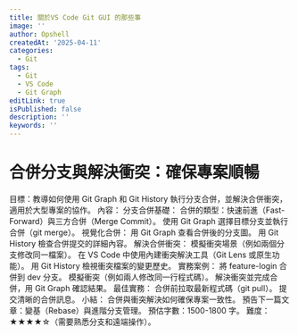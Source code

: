 ```yaml
---
title: 關於VS Code Git GUI 的那些事
image: ''
author: Opshell
createdAt: '2025-04-11'
categories:
  - Git
tags:
  - Git
  - VS Code
  - Git Graph
editLink: true
isPublished: false
description: ''
keywords: ''
---
```

# 合併分支與解決衝突：確保專案順暢
目標：教導如何使用 Git Graph 和 Git History 執行分支合併，並解決合併衝突，適用於大型專案的協作。
內容：
分支合併基礎：
合併的類型：快速前進（Fast-Forward）與三方合併（Merge Commit）。
使用 Git Graph 選擇目標分支並執行合併（git merge）。
視覺化合併：
用 Git Graph 查看合併後的分支圖。
用 Git History 檢查合併提交的詳細內容。
解決合併衝突：
模擬衝突場景（例如兩個分支修改同一檔案）。
在 VS Code 中使用內建衝突解決工具（Git Lens 或原生功能）。
用 Git History 檢視衝突檔案的變更歷史。
實務案例：
將 feature-login 合併到 dev 分支。
模擬衝突（例如兩人修改同一行程式碼）。
解決衝突並完成合併，用 Git Graph 確認結果。
最佳實務：
合併前拉取最新程式碼（git pull）。
提交清晰的合併訊息。
小結：
合併與衝突解決如何確保專案一致性。
預告下一篇文章：變基（Rebase）與進階分支管理。
預估字數：1500-1800 字。
難度：★★★★☆（需要熟悉分支和遠端操作）。
